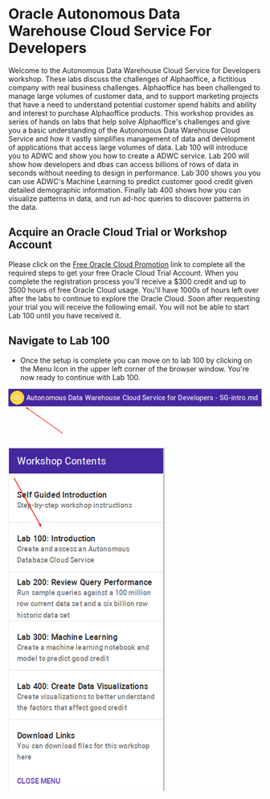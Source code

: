 # Oracle Autonomous Data Warehouse Cloud Service For Developers

Welcome to the Autonomous Data Warehouse Cloud Service for Developers workshop.  These labs discuss the challenges of Alphaoffice, a fictitious company with real business challenges. Alphaoffice has been challenged to manage large volumes of customer data, and to support marketing projects that have a need to understand potential customer spend habits and ability and interest to purchase Alphaoffice products.  This workshop provides as series of hands on labs that help solve Alphaoffice's challenges and give you a basic understanding of the Autonomous Data Warehouse Cloud Service and how it vastly simplifies management of data and development of applications that access large volumes of data. Lab 100 will introduce you to ADWC and show you how to create a ADWC service. Lab 200 will show how developers and dbas can access billions of rows of data in seconds without needing to design in performance. Lab 300 shows you you can use ADWC's Machine Learning to predict customer good credit given detailed demographic information.  Finally lab 400 shows how you can visualize patterns in data, and run ad-hoc queries to discover patterns in the data.

## Acquire an Oracle Cloud Trial or Workshop Account

Please click on the [Free Oracle Cloud Promotion](https://myservices.us.oraclecloud.com/mycloud/signup?language=en&sourceType=:ex:tb:::RC_NAMK180723P00029:RedshiftADWC_HOL&SC=:ex:tb:::RC_NAMK180723P00029:RedshiftADWC_HOL&pcode=NAMK180723P00029) link to complete all the required steps to get your free Oracle Cloud Trial Account. When you complete the registration process you'll receive a $300 credit and up to 3500 hours of free Oracle Cloud usage. You'll have 1000s of hours left over after the labs to continue to explore the Oracle Cloud.  Soon after requesting your trial you will receive the following email. You will not be able to start Lab 100 until you have received it.

## Navigate to Lab 100

- Once the setup is complete you can move on to lab 100 by clicking on the Menu Icon in the upper left corner of the browser window. You're now ready to continue with Lab 100.

![](images/WorkshopMenu.png)

![](images/l100.png)  



